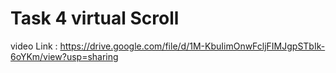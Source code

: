 # Task 4 virtual Scroll

video Link : https://drive.google.com/file/d/1M-KbuIimOnwFcljFIMJgpSTbIk-6oYKm/view?usp=sharing
